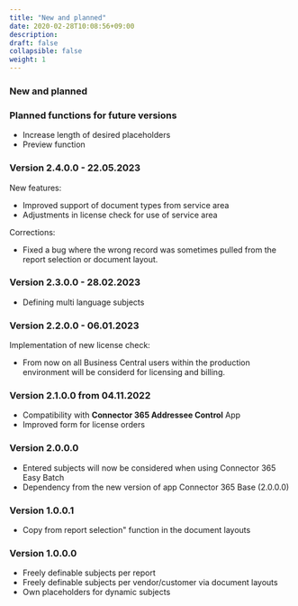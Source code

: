 ```yaml
---
title: "New and planned"
date: 2020-02-28T10:08:56+09:00
description: 
draft: false
collapsible: false
weight: 1
---
```

### New and planned


### Planned functions for future versions
- Increase length of desired placeholders
- Preview function

### Version 2.4.0.0 - 22.05.2023
New features: 
 - Improved support of document types from service area
 - Adjustments in license check for use of service area 

Corrections:
 - Fixed a bug where the wrong record was sometimes pulled from the report selection or document layout.

### Version 2.3.0.0 - 28.02.2023
- Defining multi language subjects

### Version 2.2.0.0 - 06.01.2023
Implementation of new license check:
- From now on all Business Central users within the production environment will be considerd for licensing and billing.

### Version 2.1.0.0 from 04.11.2022
 - Compatibility with **Connector 365 Addressee Control** App
 - Improved form for license orders

### Version 2.0.0.0
- Entered subjects will now be considered when using Connector 365 Easy Batch
- Dependency from the new version of app Connector 365 Base (2.0.0.0)

### Version 1.0.0.1
- Copy from report selection" function in the document layouts

### Version 1.0.0.0
- Freely definable subjects per report
- Freely definable subjects per vendor/customer via document layouts
- Own placeholders for dynamic subjects
